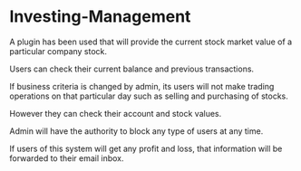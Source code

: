 # Investing-Management

A plugin has been used that will provide the current stock market value of a particular company stock. 

Users can check their current balance and previous transactions. 

If business criteria is changed by admin, its users will not make trading operations on that particular day such as selling and purchasing of stocks.

However they can check their account and stock values. 

Admin will have the authority to block any type of users at any time. 

If users of this system will get any profit and loss, that information will be forwarded to their email inbox.
